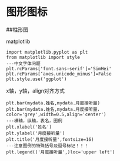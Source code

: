 # 图形图标

##柱形图

matplotlib

    import matplotlib.pyplot as plt
    from matplotlib import style
    ---中文字体问题
    plt.rcParams['font.sans-serif']='SimHei'
    plt.rcParams[‘axes.unicode_minus']=False
    plt.style.use('ggplot')
    
x轴，y轴，align对齐方式

    plt.bar(mydata.姓名,mydata.月度接听量)
    plt.bar(mydata.姓名,mydata.月度接听量，color='grey',width=0.5,align='center')
    ---横轴，纵轴，表名，图例
    plt.xlabel('姓名')
    plt.ylabel('月度接听量')
    plt.title('月度接听量',fontsize=16)
    ---注意图例的特殊括号及逗号标记！！！
    plt.legend(('月度接听量',)loc='upper left')
    
    
